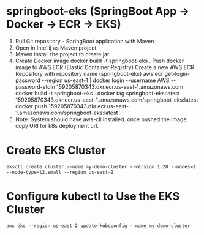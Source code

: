 # springboot-eks (SpringBoot App -> Docker -> ECR -> EKS)

1. Pull Git repository - SpringBoot application with Maven
2. Open in Intellij as Maven project
3. Maven install the project to create jar
4. Create Docker image
      docker build -t springboot-eks .
      Push docker image to AWS ECR (Elastic Container Registry)
      Create a new AWS ECR Repository with repository name (springboot-eks)
      aws ecr get-login-password --region us-east-1 | docker login --username AWS --password-stdin 159205870343.dkr.ecr.us-east-1.amazonaws.com
      docker build -t springboot-eks .
      docker tag springboot-eks:latest 159205870343.dkr.ecr.us-east-1.amazonaws.com/springboot-eks:latest
      docker push 159205870343.dkr.ecr.us-east-1.amazonaws.com/springboot-eks:latest
6. Note: System should have aws-cli installed.
   once pushed the image, copy URI for k8s deployment url.

# Create EKS Cluster

```eksctl create cluster --name my-demo-cluster --version 1.28 --nodes=1 --node-type=t2.small --region us-east-2```

# Configure kubectl to Use the EKS Cluster

```aws eks --region us-east-2 update-kubeconfig --name my-demo-cluster```
